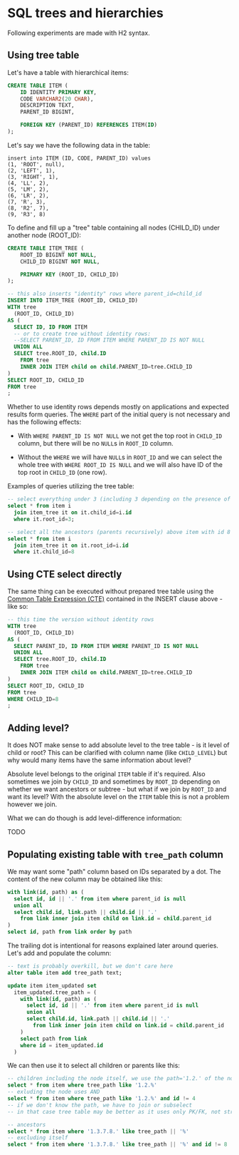 # SQL trees and hierarchies

Following experiments are made with H2 syntax.

## Using tree table

Let's have a table with hierarchical items:
```sql
CREATE TABLE ITEM (
	ID IDENTITY PRIMARY KEY,
	CODE VARCHAR2(20 CHAR),
	DESCRIPTION TEXT,
	PARENT_ID BIGINT,

	FOREIGN KEY (PARENT_ID) REFERENCES ITEM(ID)
);
```

Let's say we have the following data in the table:
```
insert into ITEM (ID, CODE, PARENT_ID) values
(1, 'ROOT', null),
(2, 'LEFT', 1),
(3, 'RIGHT', 1),
(4, 'LL', 2),
(5, 'LM', 2),
(6, 'LR', 2),
(7, 'R', 3),
(8, 'R2', 7),
(9, 'R3', 8)
```

To define and fill up a "tree" table containing all nodes (CHILD_ID) under another node (ROOT_ID):
```sql
CREATE TABLE ITEM_TREE (
	ROOT_ID BIGINT NOT NULL,
	CHILD_ID BIGINT NOT NULL,

	PRIMARY KEY (ROOT_ID, CHILD_ID)
);

-- this also inserts "identity" rows where parent_id=child_id
INSERT INTO ITEM_TREE (ROOT_ID, CHILD_ID)
WITH tree
  (ROOT_ID, CHILD_ID)
AS (
  SELECT ID, ID FROM ITEM
  -- or to create tree without identity rows:
  --SELECT PARENT_ID, ID FROM ITEM WHERE PARENT_ID IS NOT NULL  
  UNION ALL
  SELECT tree.ROOT_ID, child.ID
    FROM tree
    INNER JOIN ITEM child on child.PARENT_ID=tree.CHILD_ID
)
SELECT ROOT_ID, CHILD_ID
FROM tree
;
```

Whether to use identity rows depends mostly on applications and expected results form queries.
The `WHERE` part of the initial query is not necessary and has the following effects:

* With `WHERE PARENT_ID IS NOT NULL` we not get the top root in `CHILD_ID` column,
but there will be no `NULL`s in `ROOT_ID` column.

* Without the `WHERE` we will have `NULL`s in `ROOT_ID` and we can select the whole tree with
`WHERE ROOT_ID IS NULL` and we will also have ID of the top root in `CHILD_ID` (one row).

Examples of queries utilizing the tree table:
```sql
-- select everything under 3 (including 3 depending on the presence of identity rows)
select * from item i
  join item_tree it on it.child_id=i.id
  where it.root_id=3;

-- select all the ancestors (parents recursively) above item with id 8
select * from item i
  join item_tree it on it.root_id=i.id
  where it.child_id=8  
```

## Using CTE select directly

The same thing can be executed without prepared tree table using the [Common Table Expression (CTE)](https://en.wikipedia.org/wiki/Hierarchical_and_recursive_queries_in_SQL#Common_table_expression)
contained in the INSERT clause above - like so:
```sql
-- this time the version without identity rows
WITH tree
  (ROOT_ID, CHILD_ID)
AS (
  SELECT PARENT_ID, ID FROM ITEM WHERE PARENT_ID IS NOT NULL  
  UNION ALL
  SELECT tree.ROOT_ID, child.ID
    FROM tree
    INNER JOIN ITEM child on child.PARENT_ID=tree.CHILD_ID
)
SELECT ROOT_ID, CHILD_ID
FROM tree
WHERE CHILD_ID=8
;
```

## Adding level?

It does NOT make sense to add absolute level to the tree table - is it level of child or root?
This can be clarified with column name (like `CHILD_LEVEL`) but why would many items have the same
information about level?

Absolute level belongs to the original `ITEM` table if it's required.
Also sometimes we join by `CHILD_ID` and sometimes by `ROOT_ID` depending on whether we want
ancestors or subtree - but what if we join by `ROOT_ID` and want its level?
With the absolute level on the `ITEM` table this is not a problem however we join.

What we can do though is add level-difference information:

TODO

## Populating existing table with `tree_path` column

We may want some "path" column based on IDs separated by a dot.
The content of the new column may be obtained like this:
```sql
with link(id, path) as (
  select id, id || '.' from item where parent_id is null
  union all
  select child.id, link.path || child.id || '.'
    from link inner join item child on link.id = child.parent_id
)
select id, path from link order by path
```

The trailing dot is intentional for reasons explained later around queries.
Let's add and populate the column:
```sql
-- text is probably overkill, but we don't care here
alter table item add tree_path text;

update item item_updated set
  item_updated.tree_path = (
    with link(id, path) as (
      select id, id || '.' from item where parent_id is null
      union all
      select child.id, link.path || child.id || '.'
        from link inner join item child on link.id = child.parent_id
    )
    select path from link
    where id = item_updated.id
  )
```

We can then use it to select all children or parents like this:
```sql
-- children including the node itself, we use the path='1.2.' of the node id=4
select * from item where tree_path like '1.2.%'
-- exluding the node uses AND
select * from item where tree_path like '1.2.%' and id != 4
-- if we don't know the path, we have to join or subselect
-- in that case tree table may be better as it uses only PK/FK, not strings

-- ancestors
select * from item where '1.3.7.8.' like tree_path || '%'  
-- excluding itself
select * from item where '1.3.7.8.' like tree_path || '%' and id != 8  
```
